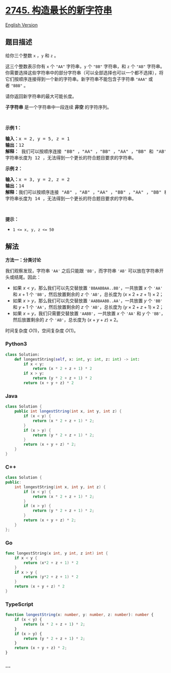# [2745. 构造最长的新字符串](https://leetcode.cn/problems/construct-the-longest-new-string)

[English Version](/solution/2700-2799/2745.Construct%20the%20Longest%20New%20String/README_EN.md)

## 题目描述

<!-- 这里写题目描述 -->

<p>给你三个整数&nbsp;<code>x</code>&nbsp;，<code>y</code>&nbsp;和&nbsp;<code>z</code>&nbsp;。</p>

<p>这三个整数表示你有&nbsp;<code>x</code>&nbsp;个&nbsp;<code>"AA"</code>&nbsp;字符串，<code>y</code>&nbsp;个&nbsp;<code>"BB"</code>&nbsp;字符串，和&nbsp;<code>z</code>&nbsp;个&nbsp;<code>"AB"</code>&nbsp;字符串。你需要选择这些字符串中的部分字符串（可以全部选择也可以一个都不选择），将它们按顺序连接得到一个新的字符串。新字符串不能包含子字符串&nbsp;<code>"AAA"</code>&nbsp;或者&nbsp;<code>"BBB"</code>&nbsp;。</p>

<p>请你返回新字符串的最大可能长度。</p>

<p><strong>子字符串</strong>&nbsp;是一个字符串中一段连续 <strong>非空</strong>&nbsp;的字符序列。</p>

<p>&nbsp;</p>

<p><strong class="example">示例 1：</strong></p>

<pre>
<b>输入：</b>x = 2, y = 5, z = 1
<b>输出：</b>12
<strong>解释： </strong>我们可以按顺序连接 "BB" ，"AA" ，"BB" ，"AA" ，"BB" 和 "AB" ，得到新字符串 "BBAABBAABBAB" 。
字符串长度为 12 ，无法得到一个更长的符合题目要求的字符串。
</pre>

<p><strong class="example">示例 2：</strong></p>

<pre>
<b>输入：</b>x = 3, y = 2, z = 2
<b>输出：</b>14
<b>解释：</b>我们可以按顺序连接 "AB" ，"AB" ，"AA" ，"BB" ，"AA" ，"BB" 和 "AA" ，得到新字符串 "ABABAABBAABBAA" 。
字符串长度为 14 ，无法得到一个更长的符合题目要求的字符串。
</pre>

<p>&nbsp;</p>

<p><strong>提示：</strong></p>

<ul>
	<li><code>1 &lt;= x, y, z &lt;= 50</code></li>
</ul>

## 解法

<!-- 这里可写通用的实现逻辑 -->

**方法一：分类讨论**

我们观察发现，字符串 `'AA'` 之后只能跟 `'BB'`，而字符串 `'AB'` 可以放在字符串开头或结尾。因此：

-   如果 $x \lt y$，那么我们可以先交替放置 `'BBAABBAA..BB'`，一共放置 $x$ 个 `'AA'` 和 $x+1$ 个 `'BB'`，然后放置剩余的 $z$ 个 `'AB'`，总长度为 $(x \times 2 + z + 1) \times 2$；
-   如果 $x \gt y$，那么我们可以先交替放置 `'AABBAABB..AA'`，一共放置 $y$ 个 `'BB'` 和 $y+1$ 个 `'AA'`，然后放置剩余的 $z$ 个 `'AB'`，总长度为 $(y \times 2 + z + 1) \times 2$；
-   如果 $x = y$，我们只需要交替放置 `'AABB'`，一共放置 $x$ 个 `'AA'` 和 $y$ 个 `'BB'`，然后放置剩余的 $z$ 个 `'AB'`，总长度为 $(x + y + z) \times 2$。

时间复杂度 $O(1)$，空间复杂度 $O(1)$。

<!-- tabs:start -->

### **Python3**

<!-- 这里可写当前语言的特殊实现逻辑 -->

```python
class Solution:
    def longestString(self, x: int, y: int, z: int) -> int:
        if x < y:
            return (x * 2 + z + 1) * 2
        if x > y:
            return (y * 2 + z + 1) * 2
        return (x + y + z) * 2
```

### **Java**

<!-- 这里可写当前语言的特殊实现逻辑 -->

```java
class Solution {
    public int longestString(int x, int y, int z) {
        if (x < y) {
            return (x * 2 + z + 1) * 2;
        }
        if (x > y) {
            return (y * 2 + z + 1) * 2;
        }
        return (x + y + z) * 2;
    }
}
```

### **C++**

```cpp
class Solution {
public:
    int longestString(int x, int y, int z) {
        if (x < y) {
            return (x * 2 + z + 1) * 2;
        }
        if (x > y) {
            return (y * 2 + z + 1) * 2;
        }
        return (x + y + z) * 2;
    }
};
```

### **Go**

```go
func longestString(x int, y int, z int) int {
	if x < y {
		return (x*2 + z + 1) * 2
	}
	if x > y {
		return (y*2 + z + 1) * 2
	}
	return (x + y + z) * 2
}
```

### **TypeScript**

```ts
function longestString(x: number, y: number, z: number): number {
    if (x < y) {
        return (x * 2 + z + 1) * 2;
    }
    if (x > y) {
        return (y * 2 + z + 1) * 2;
    }
    return (x + y + z) * 2;
}
```

### **...**

```

```

<!-- tabs:end -->
